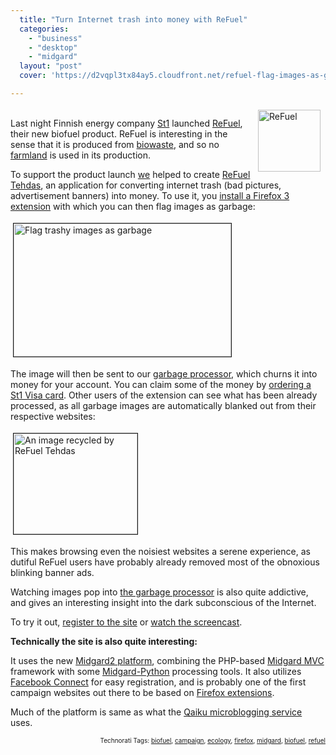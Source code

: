 ```yaml
---
  title: "Turn Internet trash into money with ReFuel"
  categories: 
    - "business"
    - "desktop"
    - "midgard"
  layout: "post"
  cover: 'https://d2vqpl3tx84ay5.cloudfront.net/refuel-flag-images-as-garbage-tm.jpg'

---
```

<p>
<img src="https://d2vqpl3tx84ay5.cloudfront.net/re_fuel_logo.jpg" height="99" width="100" border="0" align="right" hspace="8" vspace="4" alt="ReFuel" title="ReFuel" />
<br />Last night Finnish energy company <a href="http://www.st1.fi/">St1</a> launched <a href="http://www.refuel.fi/">ReFuel</a>, their new biofuel product. ReFuel is interesting in the sense that it is produced from <a href="http://www.greenstar.ie/htm/02_business_customers/bio_waste.htm">biowaste</a>, and so no <a href="http://blog.syracuse.com/green/2009/03/food_vs_fuel_should_farmland_b.html">farmland</a> is used in its production.
</p><p>
To support the product launch <a href="http://nemein.com/">we</a> helped to create <a href="http://refuel.st1.fi/">ReFuel Tehdas</a>, an application for converting internet trash (bad pictures, advertisement banners) into money. To use it, you <a href="http://refuel.st1.fi/">install a Firefox 3 extension</a> with which you can then flag images as garbage:
</p><p>
<a href="https://d2vqpl3tx84ay5.cloudfront.net/refuel-flag-images-as-garbage.png" onclick="window.open('http://bergie.iki.fi/midcom-serveattachmentguid-6e979c1a1eae11de8a3767b15580aeb4aeb4/refuel-flag-images-as-garbage.png','popup','width=457,height=279,scrollbars=no,resizable=yes,toolbar=no,directories=no,location=no,menubar=no,status=yes,left=0,top=0');return false"><img src="https://d2vqpl3tx84ay5.cloudfront.net/refuel-flag-images-as-garbage-tm.jpg" height="213" width="348" border="1" hspace="4" vspace="4" alt="Flag trashy images as garbage" title="Flag trashy images as garbage" /></a>
</p><p>
The image will then be sent to our <a href="http://refuel.st1.fi/tehdas/">garbage processor</a>, which churns it into money for your account. You can claim some of the money by <a href="http://refuel.st1.fi/tilaa/">ordering a St1 Visa card</a>. Other users of the extension can see what has been already processed, as all garbage images are automatically blanked out from their respective websites:
</p><p>
<img src="https://d2vqpl3tx84ay5.cloudfront.net/refuel-blanked-image-tanssiitahtien.jpg" height="161" width="198" border="1" hspace="4" vspace="4" alt="An image recycled by ReFuel Tehdas" title="An image recycled by ReFuel Tehdas" />
</p><p>
This makes browsing even the noisiest websites a serene experience, as dutiful ReFuel users have probably already removed most of the obnoxious blinking banner ads.
</p><p>
Watching images pop into <a href="http://refuel.st1.fi/tehdas/">the garbage processor</a> is also quite addictive, and gives an interesting insight into the dark subconscious of the Internet.
</p><p>
To try it out, <a href="http://refuel.st1.fi/profiili/registration/">register to the site</a> or <a href="http://refuel.st1.fi/style/media/refuel_video.swf">watch the screencast</a>.
</p><p>
<strong>Technically the site is also quite interesting:</strong>
</p><p>
It uses the new <a href="http://www.midgard-project.org/midgard2/">Midgard2 platform</a>, combining the PHP-based <a href="http://bergie.iki.fi/blog/midcom_3_at_a_glance/">Midgard MVC</a> framework with some <a href="http://www.midgard-project.org/documentation/python_midgard/">Midgard-Python</a> processing tools. It also utilizes <a href="http://developers.facebook.com/connect.php">Facebook Connect</a> for easy registration, and is probably one of the first campaign websites out there to be based on <a href="http://en.wikipedia.org/wiki/Firefox_extension">Firefox extensions</a>.
</p><p>
Much of the platform is same as what the <a href="http://www.qaiku.com/">Qaiku microblogging service</a> uses.
</p>
<p style="text-align:right;font-size:10px;">Technorati Tags: <a href="http://www.technorati.com/tag/biofuel" rel="tag">biofuel</a>, <a href="http://www.technorati.com/tag/campaign" rel="tag">campaign</a>, <a href="http://www.technorati.com/tag/ecology" rel="tag">ecology</a>, <a href="http://www.technorati.com/tag/firefox" rel="tag">firefox</a>, <a href="http://www.technorati.com/tag/midgard" rel="tag">midgard</a>, <a href="http://www.technorati.com/tag/biofuel" rel="tag">biofuel</a>, <a href="http://www.technorati.com/tag/refuel" rel="tag">refuel</a></p>
